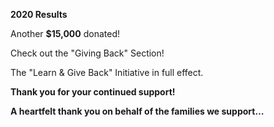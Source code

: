 ---
---

**2020 Results**

Another **$15,000** donated\!

Check out the "Giving Back" Section\!

The "Learn & Give Back" Initiative in full effect. &nbsp;

**Thank you for your continued support\!**

**A heartfelt thank you on behalf of the families we support…**
